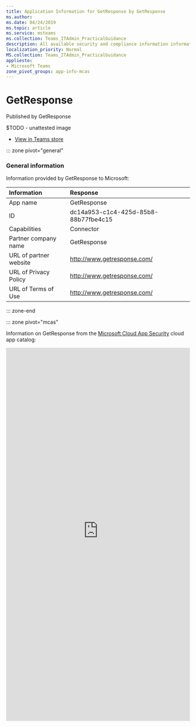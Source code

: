 ```yaml
---
title: Application Information for GetResponse by GetResponse
ms.author: 
ms.date: 04/24/2019
ms.topic: article
ms.service: msteams
ms.collection: Teams_ITAdmin_PracticalGuidance
description: All available security and compliance information information for GetResponse, its data handling policies, its Microsoft Cloud App Security app catalog information, and security/compliance information in the CSA STAR registry.
localization_priority: Normal
MS.collection: Teams_ITAdmin_PracticalGuidance
appliesto:
- Microsoft Teams
zone_pivot_groups: app-info-mcas
---
```

# GetResponse

Published by GetResponse

$TODO - unattested image

* <a href="https://teams.microsoft.com/l/app/dc14a953-c1c4-425d-85b8-88b77fbe4c15" target="_blank">View in Teams store</a>

::: zone pivot="general"

### General information

Information provided by GetResponse to Microsoft:

| **Information** | **Response** |
|:----------------|:-------------|
| App name | GetResponse |
| ID | dc14a953-c1c4-425d-85b8-88b77fbe4c15 |
| Capabilities | Connector |
| Partner company name | GetResponse |
| URL of partner website | <http://www.getresponse.com/> |
| URL of Privacy Policy | <http://www.getresponse.com/> |
| URL of Terms of Use | <http://www.getresponse.com/> |

::: zone-end


::: zone pivot="mcas"

Information on GetResponse from the [Microsoft Cloud App Security](https://www.microsoft.com/en-us/enterprise-mobility-security/cloud-app-security) cloud app catalog:

<iframe height='1020' title='Microsoft Cloud App Security Information' src='https://3ca685143b5b46b4b0e5266dadf2e97c.codepen.website/#/dashboard/11758' frameborder='no'  style='width: 100%;'>

<a href="https://3ca685143b5b46b4b0e5266dadf2e97c.codepen.website/#/dashboard/11758" target="_blank">View in a new tab</a>

::: zone-end


